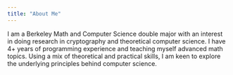 ```yaml
---
title: "About Me"
---
```

I am a Berkeley Math and Computer Science double major with an interest in doing research
 in cryptography and theoretical computer science. I have 4+ years of programming experience 
and teaching myself advanced math topics. Using a mix of theoretical and practical skills,
 I am keen to explore the underlying principles behind computer science.